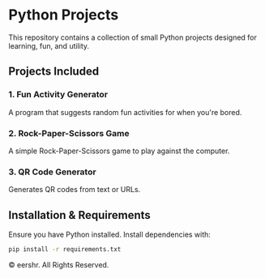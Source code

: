 # Python Projects 

This repository contains a collection of small Python projects designed for learning, fun, and utility.

## Projects Included

### 1. Fun Activity Generator
A program that suggests random fun activities for when you're bored.

### 2. Rock-Paper-Scissors Game
A simple Rock-Paper-Scissors game to play against the computer.

### 3. QR Code Generator 
Generates QR codes from text or URLs.


## Installation & Requirements  
Ensure you have Python installed. Install dependencies with:  
```bash
pip install -r requirements.txt
```


© eershr. All Rights Reserved.
